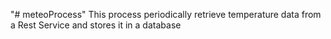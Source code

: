 "# meteoProcess" 
This process periodically retrieve temperature data from a Rest Service and stores it in a database
